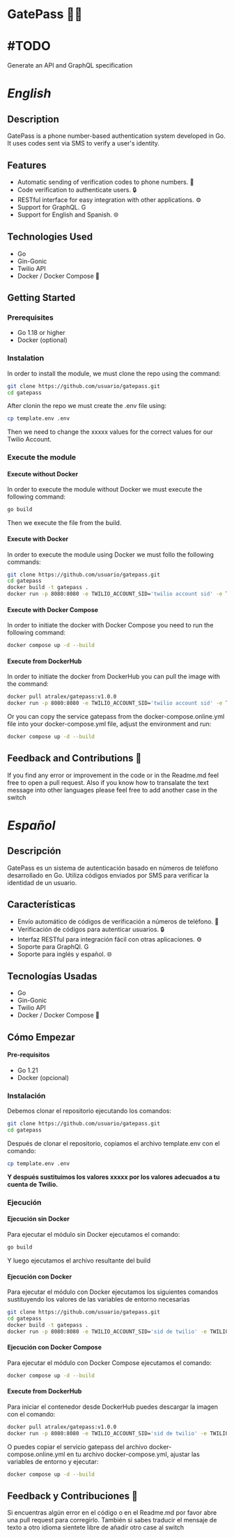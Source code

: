 ﻿# GatePass 🚪🔑

# **#TODO**
Generate an API and GraphQL specification

# *English*
## Description
GatePass is a phone number-based authentication system developed in Go. It uses codes sent via SMS to verify a user's identity.

## Features
- Automatic sending of verification codes to phone numbers. 📱
- Code verification to authenticate users. 🔒
- RESTful interface for easy integration with other applications. ⚙️
- Support for GraphQL. <img src="https://graphql.org/img/logo.svg" alt="GraphQL Logo" width="15" height="14"/>
- Support for English and Spanish. 🌐

## Technologies Used
- Go
- Gin-Gonic
- Twilio API
- Docker / Docker Compose 🐳

## Getting Started

### Prerequisites
- Go 1.18 or higher
- Docker (optional)

### Instalation

In order to install the module, we must clone the repo using the command:

```bash
git clone https://github.com/usuario/gatepass.git
cd gatepass
```

After clonin the repo we must create the .env file using:

```bash
cp template.env .env
```

Then we need to change the xxxxx values for the correct values for our Twilio Account.


### Execute the module

#### Execute without Docker

In order to execute the module without Docker we must execute the following command:

```bash
go build
```
Then we execute the file from the build.

#### Execute with Docker

In order to execute the module using Docker we must follo the following commands:

```bash
git clone https://github.com/usuario/gatepass.git
cd gatepass
docker build -t gatepass . 
docker run -p 8080:8080 -e TWILIO_ACCOUNT_SID='twilio account sid' -e TWILIO_AUTH_TOKEN='auth token twilio' -e TWILIO_FROM_PHONE='Phone number from which the messages will be sent' -e APP_NAME='App name' -e LANGUAGE='Language in which the message will be sent' gatepass
```

#### Execute with Docker Compose

In order to initiate the docker with Docker Compose you need to run the following command:

```bash
docker compose up -d --build
```

#### Execute from DockerHub

In order to initiate the docker from DockerHub you can pull the image with the command:

```bash
docker pull atralex/gatepass:v1.0.0
docker run -p 8080:8080 -e TWILIO_ACCOUNT_SID='twilio account sid' -e TWILIO_AUTH_TOKEN='auth token twilio' -e TWILIO_FROM_PHONE='Phone number from which the messages will be sent' -e APP_NAME='App name' -e LANGUAGE='Language in which the message will be sent' gatepass
```

Or you can copy the service gatepass from the docker-compose.online.yml file into your docker-compose.yml file, adjust the environment and run:

```bash
docker compose up -d --build
```


## Feedback and Contributions 🚀
If you find any error or improvement in the code or in the Readme.md feel free to open a pull request.
Also if you know how to transalate the text message into other languages please feel free to add another case in the switch

# *Español*

## Descripción
GatePass es un sistema de autenticación basado en números de teléfono desarrollado en Go. Utiliza códigos enviados por SMS para verificar la identidad de un usuario.

## Características 
- Envío automático de códigos de verificación a números de teléfono. 📱
- Verificación de códigos para autenticar usuarios. 🔒
- Interfaz RESTful para integración fácil con otras aplicaciones. ⚙️
- Soporte para GraphQl. <img src="https://graphql.org/img/logo.svg" alt="GraphQL Logo" width="15" height="14"/>
- Soporte para inglés y español. 🌐

## Tecnologías Usadas
- Go
- Gin-Gonic
- Twilio API
- Docker / Docker Compose 🐳

## Cómo Empezar

#### Pre-requisitos
- Go 1.21
- Docker (opcional)

### Instalación

Debemos clonar el repositorio ejecutando los comandos:

```bash
git clone https://github.com/usuario/gatepass.git
cd gatepass
```

Después de clonar el repositorio, copiamos el archivo template.env con el comando:

```bash
cp template.env .env
```

**Y después sustituimos los valores xxxxx por los valores adecuados a tu cuenta de Twilio.**

### Ejecución

#### Ejecución sin Docker

Para ejecutar el módulo sin Docker ejecutamos el comando:

```bash
go build
```
Y luego ejecutamos el archivo resultante del build

#### Ejecución con Docker

Para ejecutar el módulo con Docker ejecutamos los siguientes comandos sustituyendo los valores de las variables de entorno necesarias

```bash
git clone https://github.com/usuario/gatepass.git
cd gatepass
docker build -t gatepass .
docker run -p 8080:8080 -e TWILIO_ACCOUNT_SID='sid de twilio' -e TWILIO_AUTH_TOKEN='auth token twilio' -e TWILIO_FROM_PHONE='Telefono de twilio desde el que se mandaran los mensajes' -e APP_NAME='Nombre de la app' -e LANGUAGE='Idioma en el que se manda el mensaje' gatepass
```

#### Ejecución con Docker Compose

Para ejecutar el módulo con Docker Compose ejecutamos el comando:

```bash
docker compose up -d --build
```

#### Execute from DockerHub

Para iniciar el contenedor desde DockerHub puedes descargar la imagen con el comando:

```bash
docker pull atralex/gatepass:v1.0.0
docker run -p 8080:8080 -e TWILIO_ACCOUNT_SID='sid de twilio' -e TWILIO_AUTH_TOKEN='auth token twilio' -e TWILIO_FROM_PHONE='Telefono de twilio desde el que se mandaran los mensajes' -e APP_NAME='Nombre de la app' -e LANGUAGE='Idioma en el que se manda el mensaje' atralex/gatepass:v1.0.0
```

O puedes copiar el servicio gatepass del archivo docker-compose.online.yml en tu archivo docker-compose.yml, ajustar las variables de entorno y ejecutar:

```bash
docker compose up -d --build
```


## Feedback y Contribuciones 🚀
Si encuentras algún error en el código o en el Readme.md por favor abre una pull request para corregirlo.
También si sabes traducir el mensaje de texto a otro idioma sientete libre de añadir otro case al switch